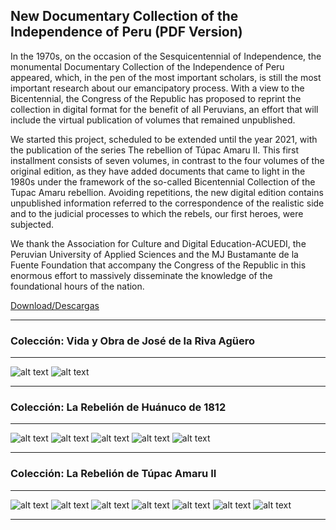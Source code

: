 ## New Documentary Collection of the Independence of Peru (PDF Version)

In the 1970s, on the occasion of the Sesquicentennial of Independence, the monumental Documentary Collection of the Independence of Peru appeared, which, in the pen of the most important scholars, is still the most important research about our emancipatory process. With a view to the Bicentennial, the Congress of the Republic has proposed to reprint the collection in digital format for the benefit of all Peruvians, an effort that will include the virtual publication of volumes that remained unpublished.

We started this project, scheduled to be extended until the year 2021, with the publication of the series The rebellion of Túpac Amaru II. This first installment consists of seven volumes, in contrast to the four volumes of the original edition, as they have added documents that came to light in the 1980s under the framework of the so-called Bicentennial Collection of the Tupac Amaru rebellion. Avoiding repetitions, the new digital edition contains unpublished information referred to the correspondence of the realistic side and to the judicial processes to which the rebels, our first heroes, were subjected.

We thank the Association for Culture and Digital Education-ACUEDI, the Peruvian University of Applied Sciences and the MJ Bustamante de la Fuente Foundation that accompany the Congress of the Republic in this enormous effort to massively disseminate the knowledge of the foundational hours of the nation.

[Download/Descargas](https://github.com/jnreynoso/collection-independence-peru/releases/tag/riva-aguero-and-huanuco)

[IMG01]: https://raw.githubusercontent.com/jnreynoso/collection-independence-peru/master/images/JRA-01.png "Vida y Obra de José de la Riva Aguero - 1"

[IMG02]: https://raw.githubusercontent.com/jnreynoso/collection-independence-peru/master/images/JRA-02.png "Vida y Obra de José de la Riva Aguero - 2"

[IMG03]: https://raw.githubusercontent.com/jnreynoso/collection-independence-peru/master/images/rebelion-huanuco-V1.jpg "La Rebelión de Huánuco - 1"

[IMG04]: https://raw.githubusercontent.com/jnreynoso/collection-independence-peru/master/images/rebelion-huanuco-V2.jpg "La Rebelión de Huánuco - 2"

[IMG05]: https://raw.githubusercontent.com/jnreynoso/collection-independence-peru/master/images/rebelion-huanuco-V3.jpg "La Rebelión de Huánuco - 3"

[IMG06]: https://raw.githubusercontent.com/jnreynoso/collection-independence-peru/master/images/rebelion-huanuco-V4.jpg "La Rebelión de Huánuco - 4"

[IMG07]: https://raw.githubusercontent.com/jnreynoso/collection-independence-peru/master/images/rebelion-huanuco-V5.jpg "La Rebelión de Huánuco - 5"

[IMG08]: https://raw.githubusercontent.com/jnreynoso/collection-independence-peru/master/images/rebelion-tupac-amaru-V1.jpg "La Rebelión de Túpac Amaru II - 1"

[IMG09]: https://raw.githubusercontent.com/jnreynoso/collection-independence-peru/master/images/rebelion-tupac-amaru-V2.jpg "La Rebelión de Túpac Amaru II - 2"

[IMG10]: https://raw.githubusercontent.com/jnreynoso/collection-independence-peru/master/images/rebelion-tupac-amaru-V3.jpg "La Rebelión de Túpac Amaru II - 3"

[IMG11]: https://raw.githubusercontent.com/jnreynoso/collection-independence-peru/master/images/rebelion-tupac-amaru-V4.jpg "La Rebelión de Túpac Amaru II - 4"

[IMG12]: https://raw.githubusercontent.com/jnreynoso/collection-independence-peru/master/images/rebelion-tupac-amaru-V5.jpg "La Rebelión de Túpac Amaru II - 5"

[IMG13]: https://raw.githubusercontent.com/jnreynoso/collection-independence-peru/master/images/rebelion-tupac-amaru-V6.jpg "La Rebelión de Túpac Amaru II - 6"

[IMG14]: https://raw.githubusercontent.com/jnreynoso/collection-independence-peru/master/images/rebelion-tupac-amaru-V7.jpg "La Rebelión de Túpac Amaru II - 7"

***
### Colección: Vida y Obra de José de la Riva Agüero
***
![alt text][IMG01]
![alt text][IMG02]
***

### Colección: La Rebelión de Huánuco de 1812
***
![alt text][IMG03]
![alt text][IMG04]
![alt text][IMG05]
![alt text][IMG06]
![alt text][IMG07]
***

### Colección: La Rebelión de Túpac Amaru II
***
![alt text][IMG08]
![alt text][IMG09]
![alt text][IMG10]
![alt text][IMG11]
![alt text][IMG12]
![alt text][IMG13]
![alt text][IMG14]
***
